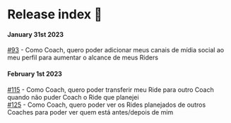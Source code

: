 # Release index 🚀

#### January 31st 2023

[#93](/profile/release/93/release.md) - Como Coach, quero poder adicionar meus canais de mídia social ao meu perfil para aumentar o alcance de meus Riders

#### February 1st 2023

[#115](/profile/release/115_125/release.md) - Como Coach, quero poder transferir meu Ride para outro Coach quando não puder Coach o Ride que planejei <br>
[#125](/profile/release/115_125/release.md) - Como Coach, quero poder ver os Rides planejados de outros Coaches para poder ver quem está antes/depois de mim

